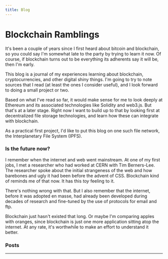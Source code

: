 ```yaml
---
title: Blog
---
```



# Blockchain Ramblings

It's been a couple of years since I first heard about bitcoin and blockchain, so you could say I'm somewhat late to the party by trying to learn it now. Of course, if blockchain turns out to be everything its adherents say it will be, then I'm early.

This blog is a journal of my experiences learning about blockchain, cryptocurrencies, and other digital shiny things. I'm going to try to note sources that I read (at least the ones I consider useful), and I look forward to doing a small project or two.

Based on what I've read so far, it would make sense for me to look deeply at Ethereum and its associated technologies like Solidity and web3.js. But that's at a later stage. Right now I want to build up to that by looking first at decentralized file storage technologies, and learn how these can integrate with blockchain.

As a practical first project, I'd like to put this blog on one such file network, the Interplanetary File System (IPFS).

### Is the future now?

I remember when the internet and web went mainstream. At one of my first jobs, I met a researcher who had worked at CERN with Tim Berners-Lee. The researcher spoke about the initial strangeness of the web and how barebones and ugly it had been before the advent of CSS. Blockchain kind of reminds me of that now. It has this _toy_ feeling to it.

There's nothing wrong with that. But I also remember that the internet, before it was adopted en masse, had already been developed during decades of research and fine-tuned by the use of protocols for email and ftp.

Blockchain just hasn't existed that long. Or maybe I'm comparing apples with oranges, since blockchain is just one more application sitting atop the internet. At any rate, it's worthwhile to make an effort to understand it better.

### Posts

<hr/>
